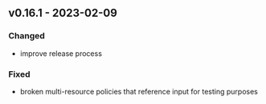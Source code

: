 ## v0.16.1 - 2023-02-09
### Changed
* improve release process
### Fixed
* broken multi-resource policies that reference input for testing purposes
